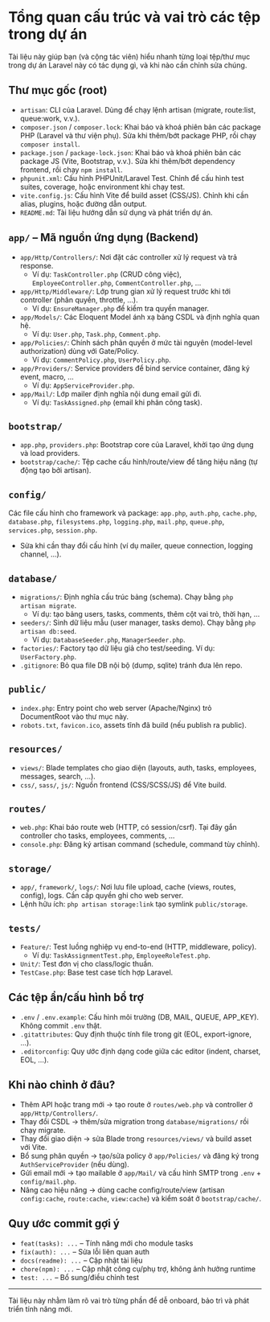 # Tổng quan cấu trúc và vai trò các tệp trong dự án

Tài liệu này giúp bạn (và cộng tác viên) hiểu nhanh từng loại tệp/thư mục trong dự án Laravel này có tác dụng gì, và khi nào cần chỉnh sửa chúng.

## Thư mục gốc (root)
- `artisan`: CLI của Laravel. Dùng để chạy lệnh artisan (migrate, route:list, queue:work, v.v.).
- `composer.json` / `composer.lock`: Khai báo và khoá phiên bản các package PHP (Laravel và thư viện phụ). Sửa khi thêm/bớt package PHP, rồi chạy `composer install`.
- `package.json` / `package-lock.json`: Khai báo và khoá phiên bản các package JS (Vite, Bootstrap, v.v.). Sửa khi thêm/bớt dependency frontend, rồi chạy `npm install`.
- `phpunit.xml`: Cấu hình PHPUnit/Laravel Test. Chỉnh để cấu hình test suites, coverage, hoặc environment khi chạy test.
- `vite.config.js`: Cấu hình Vite để build asset (CSS/JS). Chỉnh khi cần alias, plugins, hoặc đường dẫn output.
- `README.md`: Tài liệu hướng dẫn sử dụng và phát triển dự án.

## `app/` – Mã nguồn ứng dụng (Backend)
- `app/Http/Controllers/`: Nơi đặt các controller xử lý request và trả response.
  - Ví dụ: `TaskController.php` (CRUD công việc), `EmployeeController.php`, `CommentController.php`, …
- `app/Http/Middleware/`: Lớp trung gian xử lý request trước khi tới controller (phân quyền, throttle, …).
  - Ví dụ: `EnsureManager.php` để kiểm tra quyền manager.
- `app/Models/`: Các Eloquent Model ánh xạ bảng CSDL và định nghĩa quan hệ.
  - Ví dụ: `User.php`, `Task.php`, `Comment.php`.
- `app/Policies/`: Chính sách phân quyền ở mức tài nguyên (model-level authorization) dùng với Gate/Policy.
  - Ví dụ: `CommentPolicy.php`, `UserPolicy.php`.
- `app/Providers/`: Service providers để bind service container, đăng ký event, macro, …
  - Ví dụ: `AppServiceProvider.php`.
- `app/Mail/`: Lớp mailer định nghĩa nội dung email gửi đi.
  - Ví dụ: `TaskAssigned.php` (email khi phân công task).

## `bootstrap/`
- `app.php`, `providers.php`: Bootstrap core của Laravel, khởi tạo ứng dụng và load providers.
- `bootstrap/cache/`: Tệp cache cấu hình/route/view để tăng hiệu năng (tự động tạo bởi artisan).

## `config/`
Các file cấu hình cho framework và package: `app.php`, `auth.php`, `cache.php`, `database.php`, `filesystems.php`, `logging.php`, `mail.php`, `queue.php`, `services.php`, `session.php`.
- Sửa khi cần thay đổi cấu hình (ví dụ mailer, queue connection, logging channel, …).

## `database/`
- `migrations/`: Định nghĩa cấu trúc bảng (schema). Chạy bằng `php artisan migrate`.
  - Ví dụ: tạo bảng users, tasks, comments, thêm cột vai trò, thời hạn, …
- `seeders/`: Sinh dữ liệu mẫu (user manager, tasks demo). Chạy bằng `php artisan db:seed`.
  - Ví dụ: `DatabaseSeeder.php`, `ManagerSeeder.php`.
- `factories/`: Factory tạo dữ liệu giả cho test/seeding. Ví dụ: `UserFactory.php`.
- `.gitignore`: Bỏ qua file DB nội bộ (dump, sqlite) tránh đưa lên repo.

## `public/`
- `index.php`: Entry point cho web server (Apache/Nginx) trỏ DocumentRoot vào thư mục này.
- `robots.txt`, `favicon.ico`, assets tĩnh đã build (nếu publish ra public).

## `resources/`
- `views/`: Blade templates cho giao diện (layouts, auth, tasks, employees, messages, search, …).
- `css/`, `sass/`, `js/`: Nguồn frontend (CSS/SCSS/JS) để Vite build.

## `routes/`
- `web.php`: Khai báo route web (HTTP, có session/csrf). Tại đây gắn controller cho tasks, employees, comments, …
- `console.php`: Đăng ký artisan command (schedule, command tùy chỉnh).

## `storage/`
- `app/`, `framework/`, `logs/`: Nơi lưu file upload, cache (views, routes, config), logs. Cần cấp quyền ghi cho web server.
- Lệnh hữu ích: `php artisan storage:link` tạo symlink `public/storage`.

## `tests/`
- `Feature/`: Test luồng nghiệp vụ end-to-end (HTTP, middleware, policy).
  - Ví dụ: `TaskAssignmentTest.php`, `EmployeeRoleTest.php`.
- `Unit/`: Test đơn vị cho class/logic thuần.
- `TestCase.php`: Base test case tích hợp Laravel.

## Các tệp ẩn/cấu hình bổ trợ
- `.env` / `.env.example`: Cấu hình môi trường (DB, MAIL, QUEUE, APP_KEY). Không commit `.env` thật.
- `.gitattributes`: Quy định thuộc tính file trong git (EOL, export-ignore, …).
- `.editorconfig`: Quy ước định dạng code giữa các editor (indent, charset, EOL, …).

## Khi nào chỉnh ở đâu?
- Thêm API hoặc trang mới → tạo route ở `routes/web.php` và controller ở `app/Http/Controllers/`.
- Thay đổi CSDL → thêm/sửa migration trong `database/migrations/` rồi chạy migrate.
- Thay đổi giao diện → sửa Blade trong `resources/views/` và build asset với Vite.
- Bổ sung phân quyền → tạo/sửa policy ở `app/Policies/` và đăng ký trong `AuthServiceProvider` (nếu dùng).
- Gửi email mới → tạo mailable ở `app/Mail/` và cấu hình SMTP trong `.env` + `config/mail.php`.
- Nâng cao hiệu năng → dùng cache config/route/view (artisan `config:cache`, `route:cache`, `view:cache`) và kiểm soát ở `bootstrap/cache/`.

## Quy ước commit gợi ý
- `feat(tasks): ...` – Tính năng mới cho module tasks
- `fix(auth): ...` – Sửa lỗi liên quan auth
- `docs(readme): ...` – Cập nhật tài liệu
- `chore(npm): ...` – Cập nhật công cụ/phụ trợ, không ảnh hưởng runtime
- `test: ...` – Bổ sung/điều chỉnh test

---
Tài liệu này nhằm làm rõ vai trò từng phần để dễ onboard, bảo trì và phát triển tính năng mới.